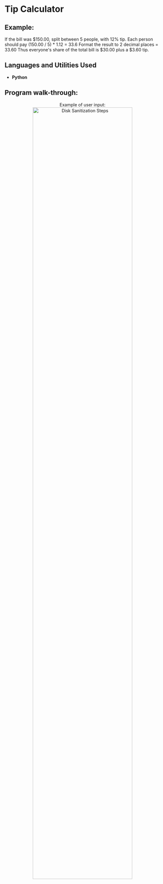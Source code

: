 <h1>Tip Calculator</h1>

<h2>Example:</h2>

If the bill was $150.00, split between 5 people, with 12% tip.
Each person should pay (150.00 / 5) * 1.12 = 33.6
Format the result to 2 decimal places = 33.60
Thus everyone's share of the total bill is $30.00 plus a $3.60 tip.
<br />

<h2>Languages and Utilities Used</h2>

- <b>Python</b> 

<h2>Program walk-through:</h2>

<p align="center">
Example of user input: <br/>
<img src="https://i.imgur.com/EaJFFk6.png" height="80%" width="80%" alt="Disk Sanitization Steps"/>
<br />


